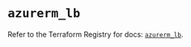# `azurerm_lb`

Refer to the Terraform Registry for docs: [`azurerm_lb`](https://registry.terraform.io/providers/hashicorp/azurerm/4.44.0/docs/resources/lb).
